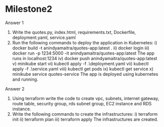 # Milestone2
Answer 1
1. Write the quotes.py, index.html, requirements.txt, Dockerfile, deployment.yaml, service.yaml
2. Run the following commands to deploy the application in Kubernetes:
i) docker build -t anindyamaitra/quotes-app:latest .
ii) docker login
iii) docker run -p 1234:5000 -it anindyamaitra/quotes-app:latest
The app runs in localhost:1234
iv) docker push anindyamaitra/quotes-app:latest
v) minikube start
vi) kubectl apply -f .\deployment.yaml
vii) kubectl apply -f .\service.yaml
viii) kubectl get pods
ix) kubectl get service
x) minikube service quotes-service
The app is deployed using kubernetes and running.

Answer 2
1. Using terraform write the code to create vpc, subnets, internet gateway, route table, security group, rds subnet group, EC2 instance and RDS instance.
2. Write the following commands to create the infrastructures:
i) terraform init
ii) terraform plan
iii) terraform apply
The infrastructures are created.
